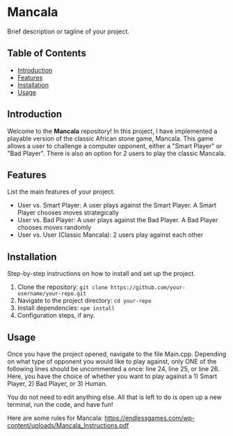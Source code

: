# Mancala

Brief description or tagline of your project.

## Table of Contents

- [Introduction](#introduction)
- [Features](#features)
- [Installation](#installation)
- [Usage](#usage)


## Introduction

Welcome to the **Mancala** repository! In this project, I have implemented a playable version of the classic African stone game, Mancala. This game allows a user to challenge a computer opponent, either a "Smart Player" or "Bad Player". There is also an option for 2 users to play the classic Mancala.

## Features

List the main features of your project.

- User vs. Smart Player: A user plays against the Smart Player. A Smart Player chooses moves strategically 
- User vs. Bad Player: A user plays against the Bad Player. A Bad Player chooses moves randomly
- User vs. User (Classic Mancala): 2 users play against each other

## Installation

Step-by-step instructions on how to install and set up the project.

1. Clone the repository: `git clone https://github.com/your-username/your-repo.git`
2. Navigate to the project directory: `cd your-repo`
3. Install dependencies: `npm install`
4. Configuration steps, if any.

## Usage

Once you have the project opened, navigate to the file Main.cpp. Depending on what type of opponent you would like to play against, only ONE of the following lines should be uncommented a once: line 24, line 25, or line 26. Here, you have the choice of whether you want to play against a 1) Smart Player, 2) Bad Player, or 3) Human.

You do not need to edit anything else. All that is left to do is open up a new terminal, run the code, and have fun!

Here are some rules for Mancala: https://endlessgames.com/wp-content/uploads/Mancala_Instructions.pdf
